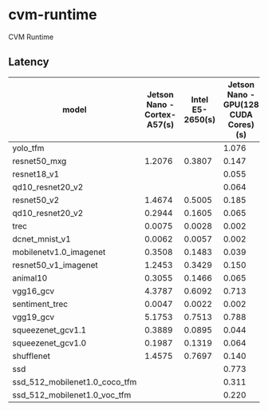 # cvm-runtime
CVM Runtime



## Latency

model|  Jetson Nano \- Cortex\-A57(s) | Intel E5\-2650(s) |  Jetson Nano \- GPU(128 CUDA Cores)(s) | 1080Ti(3584 CUDA Cores)(s)
-|-|-|-|-
yolo_tfm | | | 1.076 | 0.043
resnet50_mxg | 1.2076| 0.3807| 0.147 | 0.009
resnet18_v1 | |  | 0.055 | 0.004
qd10_resnet20_v2 ||  | 0.064 | 0.010
resnet50_v2 |1.4674| 0.5005 | 0.185 | 0.010
qd10_resnet20_v2|0.2944|0.1605 | 0.065 | 0.012
trec | 0.0075| 0.0028 | 0.002 | 0.001
dcnet_mnist_v1|0.0062|0.0057 | 0.002 | 0.001
mobilenetv1.0_imagenet|0.3508| 0.1483| 0.039  | 0.002
resnet50_v1_imagenet|1.2453| 0.3429 | 0.150 | 0.009
animal10 | 0.3055 | 0.1466 | 0.065 | 0.010
vgg16_gcv|4.3787| 0.6092 | 0.713 | 0.021
sentiment_trec|0.0047| 0.0022 |  0.002 | 0.001
vgg19_gcv|5.1753| 0.7513 | 0.788 | 0.023
squeezenet_gcv1.1|0.3889|  0.0895 |  0.044 | 0.002
squeezenet_gcv1.0|0.1987| 0.1319 | 0.064 | 0.003
shufflenet|1.4575| 0.7697 | 0.140 | 0.004
ssd| | |0.773 | 0.030
ssd_512_mobilenet1.0_coco_tfm| | | 0.311 | 0.016
ssd_512_mobilenet1.0_voc_tfm| | | 0.220 | 0.014
